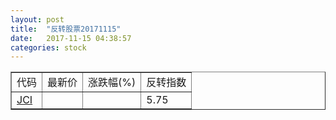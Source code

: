 ```yaml
---
layout: post
title:  "反转股票20171115"
date:   2017-11-15 04:38:57
categories: stock
---
```


<script type="text/javascript">
var stockList = []
stockList.push('gb_jci');
</script>

<table border="1">
 <tr>
 <td>代码</td>
  <td>最新价</td>
  <td>涨跌幅(%)</td>
 <td>反转指数</td>
</tr>
  <tr id="jci"><td><a href="http://stock.finance.sina.com.cn/usstock/quotes/JCI.html" target="_blank">JCI</a></td><td></td><td></td><td>5.75</td></tr>
</table>
